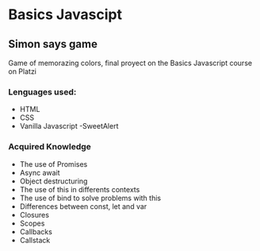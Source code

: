 # Basics Javascipt 

## Simon says game

Game of memorazing colors, final proyect on the Basics Javascript course on Platzi 
### Lenguages used:
- HTML
- CSS
- Vanilla Javascript
 -SweetAlert

### Acquired Knowledge 
- The use of Promises 
- Async await
- Object destructuring
- The use of this in differents contexts 
- The use of bind to solve problems with this
- Differences between const, let and var
- Closures
- Scopes
- Callbacks 
- Callstack


